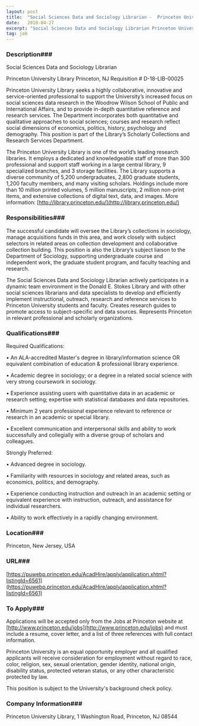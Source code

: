 ```yaml
---
layout: post
title:  "Social Sciences Data and Sociology Librarian -  Princeton University Library"
date:   2018-04-27
excerpt: "Social Sciences Data and Sociology Librarian Princeton University Library Princeton, NJ Requisition # D-18-LIB-00025 Princeton University Library seeks a highly collaborative, innovative and service-oriented professional to support the University’s increased focus on social sciences data research in the Woodrow Wilson School of Public and International Affairs, and to provide in-depth..."
tag: job
---
```


### Description###

Social Sciences Data and Sociology Librarian  				

Princeton University Library
Princeton, NJ
Requisition # D-18-LIB-00025

Princeton University Library seeks a highly collaborative, innovative and service-oriented professional to support the University’s increased focus on social sciences data research in the Woodrow Wilson School of Public and International Affairs, and to provide in-depth quantitative reference and research services. The Department incorporates both quantitative and qualitative approaches to social sciences; courses and research reflect social dimensions of economics, politics, history, psychology and demography. This position is part of the Library’s Scholarly Collections and Research Services Department.

The Princeton University Library is one of the world’s leading research libraries. It employs a dedicated and knowledgeable staff of more than 300 professional and support staff working in a large central library, 9 specialized branches, and 3 storage facilities. The Library supports a diverse community of 5,200 undergraduates, 2,800 graduate students, 1,200 faculty members, and many visiting scholars. Holdings include more than 10 million printed volumes, 5 million manuscripts, 2 million non-print items, and extensive collections of digital text, data, and images.  More information:  [http://library.princeton.edu/](http://library.princeton.edu/)





 



### Responsibilities###

The successful candidate will oversee the Library’s collections in sociology, manage acquisitions funds in this area, and work closely with subject selectors in related areas on collection development and collaborative collection building. This position is also the Library’s subject liaison to the Department of Sociology, supporting undergraduate course and independent work, the graduate student program, and faculty teaching and research. 

The Social Sciences Data and Sociology Librarian actively participates in a dynamic team environment in the Donald E. Stokes Library and with other social sciences librarians and data specialists to develop and efficiently implement instructional, outreach, research and reference services to Princeton University students and faculty. Creates research guides to promote access to subject-specific and data sources. Represents Princeton in relevant professional and scholarly organizations. 


### Qualifications###

Required Qualifications:

•  An ALA-accredited Master's degree in library/information science OR equivalent combination of education & professional library experience. 

• 	Academic degree in sociology; or a degree in a related social science with very strong coursework in sociology. 

• 	Experience assisting users with quantitative data in an academic or research setting; expertise with statistical databases and data repositories.

• 	Minimum 2 years professional experience relevant to reference or research in an academic or special library.

•  Excellent communication and interpersonal skills and ability to work successfully and collegially with a diverse group of scholars and colleagues.

Strongly Preferred:

• 	Advanced degree in sociology.

• 	Familiarity with resources in sociology and related areas, such as economics, politics, and demography.

•  Experience conducting instruction and outreach in an academic setting or equivalent experience with instruction, outreach, and assistance for individual researchers.

•  Ability to work effectively in a rapidly changing environment.




### Location###

Princeton, New Jersey, USA


### URL###

[https://puwebp.princeton.edu/AcadHire/apply/application.xhtml?listingId=6561](https://puwebp.princeton.edu/AcadHire/apply/application.xhtml?listingId=6561)

### To Apply###

Applications will be accepted only from the Jobs at Princeton website at [http://www.princeton.edu/jobs](http://www.princeton.edu/jobs) and must include a resume, cover letter, and a list of three references with full contact information.

Princeton University is an equal opportunity employer and all qualified applicants will receive consideration for employment without regard to race, color, religion, sex, sexual orientation, gender identity, national origin, disability status, protected veteran status, or any other characteristic protected by law.

This position is subject to the University's background check policy.


### Company Information###

Princeton University Library, 1 Washington Road, Princeton, NJ 08544




